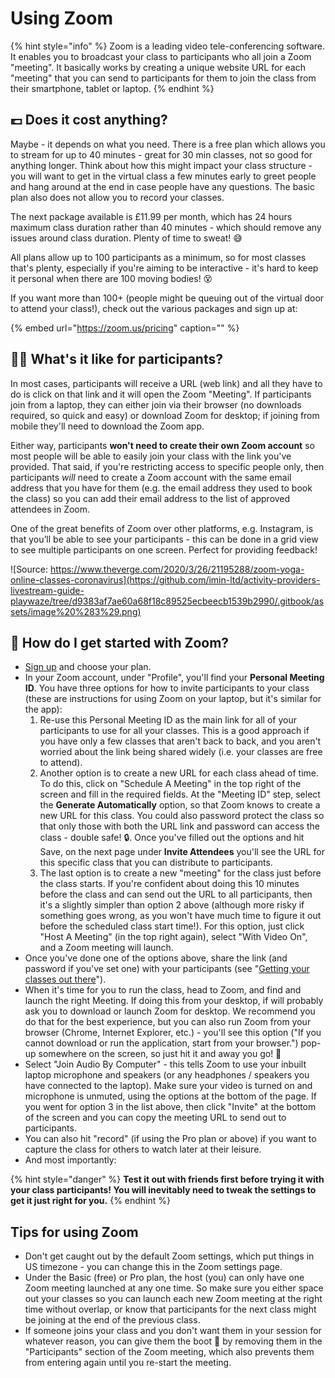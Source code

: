 # Using Zoom

{% hint style="info" %}
Zoom is a leading video tele-conferencing software. It enables you to broadcast your class to participants who all join a Zoom "meeting". It basically works by creating a unique website URL for each "meeting" that you can send to participants for them to join the class from their smartphone, tablet or laptop.
{% endhint %}

## 💷 Does it cost anything?

Maybe - it depends on what you need. There is a free plan which allows you to stream for up to 40 minutes - great for 30 min classes, not so good for anything longer. Think about how this might impact your class structure - you will want to get in the virtual class a few minutes early to greet people and hang around at the end in case people have any questions. The basic plan also does not allow you to record your classes.

The next package available is £11.99 per month, which has 24 hours maximum class duration rather than 40 minutes - which should remove any issues around class duration. Plenty of time to sweat! 😅

All plans allow up to 100 participants as a minimum, so for most classes that's plenty, especially if you're aiming to be interactive - it's hard to keep it personal when there are 100 moving bodies! 😵

If you want more than 100+ \(people might be queuing out of the virtual door to attend your class!\), check out the various packages and sign up at:

{% embed url="https://zoom.us/pricing" caption="" %}

## 🙆‍♂️ What's it like for participants?

In most cases, participants will receive a URL \(web link\) and all they have to do is click on that link and it will open the Zoom "Meeting". If participants join from a laptop, they can either join via their browser \(no downloads required, so quick and easy\) or download Zoom for desktop; if joining from mobile they'll need to download the Zoom app.

Either way, participants **won't need to create their own Zoom account** so most people will be able to easily join your class with the link you've provided. That said, if you're restricting access to specific people only, then participants _will_ need to create a Zoom account with the same email address that you have for them \(e.g. the email address they used to book the class\) so you can add their email address to the list of approved attendees in Zoom.

One of the great benefits of Zoom over other platforms, e.g. Instagram, is that you’ll be able to see your participants - this can be done in a grid view to see multiple participants on one screen. Perfect for providing feedback!

![Source: https://www.theverge.com/2020/3/26/21195288/zoom-yoga-online-classes-coronavirus](https://github.com/imin-ltd/activity-providers-livestream-guide-playwaze/tree/d9383af7ae60a68f18c89525ecbeecb1539b2990/.gitbook/assets/image%20%283%29.png)

## 🎲 How do I get started with Zoom?

* [Sign up](https://zoom.us/pricing) and choose your plan. 
* In your Zoom account, under "Profile", you'll find your **Personal Meeting ID**. You have three options for how to invite participants to your class \(these are instructions for using Zoom on your laptop, but it's similar for the app\): 
  1. Re-use this Personal Meeting ID as the main link for all of your participants to use for all your classes. This is a good approach if you have only a few classes that aren't back to back, and you aren't worried about the link being shared widely \(i.e. your classes are free to attend\). 
  2. Another option is to create a new URL for each class ahead of time. To do this, click on "Schedule A Meeting" in the top right of the screen and fill in the required fields. At the "Meeting ID" step, select the **Generate Automatically** option, so that Zoom knows to create a new URL for this class. You could also password protect the class so that only those with both the URL link and password can access the class - double safe! 🔒. Once you've filled out the options and hit Save, on the next page under **Invite Attendees** you'll see the URL for this specific class that you can distribute to participants. 
  3. The last option is to create a new "meeting" for the class just before the class starts. If you're confident about doing this 10 minutes before the class and can send out the URL to all participants, then it's a slightly simpler than option 2 above \(although more risky if something goes wrong, as you won't have much time to figure it out before the scheduled class start time!\). For this option, just click "Host A Meeting" \(in the top right again\), select "With Video On", and a Zoom meeting will launch. 
* Once you've done one of the options above, share the link \(and password if you've set one\) with your participants \(see "[Getting your classes out there](../../getting-your-class-out-there/)"\). 
* When it's time for you to run the class, head to Zoom, and find and launch the right Meeting. If doing this from your desktop, if will probably ask you to download or launch Zoom for desktop. We recommend you do that for the best experience, but you can also run Zoom from your browser \(Chrome, Internet Explorer, etc.\) - you'll see this option \("If you cannot download or run the application, start from your browser."\) pop-up somewhere on the screen, so just hit it and away you go!  🐎 
* Select "Join Audio By Computer" - this tells Zoom to use your inbuilt laptop microphone and speakers \(or any headphones / speakers you have connected to the laptop\). Make sure your video is turned on and microphone is unmuted, using the options at the bottom of the page. If you went for option 3 in the list above, then click "Invite" at the bottom of the screen and you can copy the meeting URL to send out to participants. 
* You can also hit "record" \(if using the Pro plan or above\) if you want to capture the class for others to watch later at their leisure. 
* And most importantly:

{% hint style="danger" %}
**Test it out with friends first before trying it with your class participants! You will inevitably need to tweak the settings to get it just right for you.**
{% endhint %}

## **Tips for using Zoom**

* Don't get caught out by the default Zoom settings, which put things in US timezone - you can change  this in the Zoom settings page. 
* Under the Basic \(free\) or Pro plan, the host \(you\) can only have one Zoom meeting launched at any one time. So make sure you either space out your classes so you can launch each new Zoom meeting at the right time without overlap, or know that participants for the next class might be joining at the end of the previous class.  
* If someone joins your class and you don't want them in your session for whatever reason, you can give them the boot 🥾 by removing them in the "Participants" section of the Zoom meeting, which also prevents them from entering again until you re-start the meeting.

